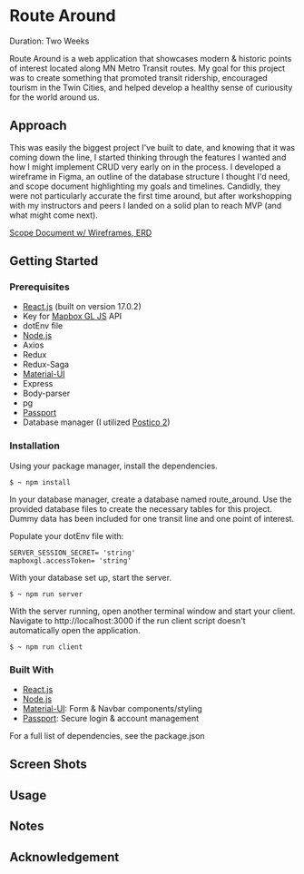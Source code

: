 # Route Around

Duration: Two Weeks

Route Around is a web application that showcases modern & historic points of interest located along MN Metro Transit routes. My goal for this project was to create something that promoted transit ridership, encouraged tourism in the Twin Cities, and helped develop a healthy sense of curiousity for the world around us. 

## Approach

This was easily the biggest project I've built to date, and knowing that it was coming down the line, I started thinking through the features I wanted and how I might implement CRUD very early on in the process. I developed a wireframe in Figma, an outline of the database structure I thought I'd need, and scope document highlighting my goals and timelines. Candidly, they were not particularly accurate the first time around, but after workshopping with my instructors and peers I landed on a solid plan to reach MVP (and what might come next).

[Scope Document w/ Wireframes, ERD](https://docs.google.com/document/d/1XGXvDvByzFVY3iMQnAQt6xVA3N8h_I7nvBNPS5x4HhM/edit?usp=sharing)

## Getting Started

### Prerequisites
- [React.js](https://beta.reactjs.org/) (built on version 17.0.2)
- Key for [Mapbox GL JS](https://docs.mapbox.com/mapbox-gl-js/guides/) API
- dotEnv file
- [Node.js](https://nodejs.org/en/docs/)
- Axios
- Redux
- Redux-Saga
- [Material-UI](https://mui.com/)
- Express
- Body-parser
- pg
- [Passport](https://www.passportjs.org/)
- Database manager (I utilized [Postico 2](https://eggerapps.at/postico2/))

### Installation

Using your package manager, install the dependencies.
```
$ ~ npm install
```

In your database manager, create a database named route_around. Use the provided database files to create the necessary tables for this project. Dummy data has been included for one transit line and one point of interest.

Populate your dotEnv file with:
```
SERVER_SESSION_SECRET= 'string' 
mapboxgl.accessToken= 'string'
```

With your database set up, start the server.
```
$ ~ npm run server
```

With the server running, open another terminal window and start your client. Navigate to http://localhost:3000 if the run client script doesn't automatically open the application.
```
$ ~ npm run client
```

### Built With

- [React.js](https://beta.reactjs.org/)
- [Node.js](https://nodejs.org/en/docs/)
- [Material-UI](https://mui.com/): Form & Navbar components/styling
- [Passport](https://www.passportjs.org/): Secure login & account management

For a full list of dependencies, see the package.json



## Screen Shots




## Usage




## Notes



## Acknowledgement


